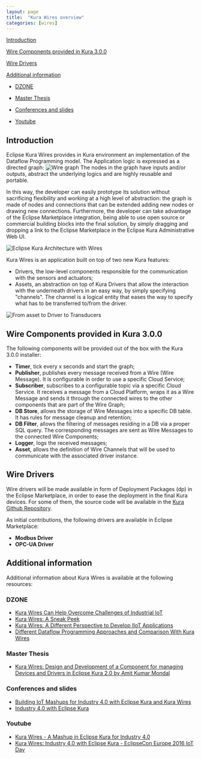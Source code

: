 ```yaml
---
layout: page
title:  "Kura Wires overview"
categories: [wires]
---
```


[Introduction](#introduction)

[Wire Components provided in Kura 3.0.0](#wire-components-provided-in-kura-300)

[Wire Drivers](#wire-drivers)

[Additional information](#additional-information)

* [DZONE](#dzone)

* [Master Thesis](#master-thesis)

* [Conferences and slides](#conferences-and-slides)

* [Youtube](#youtube)

## Introduction

Eclipse Kura Wires provides in Kura environment an implementation of the Dataflow Programming model. The Application logic is expressed as a directed graph:
![Wire graph](https://s3.amazonaws.com/kura-resources/Webminar-resources/Wire_graph.png)
The nodes in the graph have inputs and/or outputs, abstract the underlying logics and are highly reusable and portable.

In this way, the developer can easily prototype its solution without sacrificing flexibility and working at a high level of abstraction: the graph is made of nodes and connections that can be extended adding new nodes or drawing new connections.
Furthermore, the developer can take advantage of the Eclipse Marketplace integration, being able to use open source or commercial building blocks into the final solution, by simply dragging and dropping a link to the Eclipse Marketplace in the Eclipse Kura Administrative Web UI.

![Eclipse Kura Architecture with Wires](https://s3.amazonaws.com/kura-resources/Webminar-resources/Wires_kura_architecture.png)

Kura Wires is an application built on top of two new Kura features:

  * Drivers, the low-level components responsible for the communication with the sensors and actuators;
  * Assets, an abstraction on top of Kura Drivers that allow the interaction with the underneath drivers in an easy way, by simply specifying "channels". The channel is a logical entity that eases the way to specify what has to be transferred to/from the driver.

![From asset to Driver to Transducers](https://s3.amazonaws.com/kura-resources/Webminar-resources/asset_driver_device.png)

## Wire Components provided in Kura 3.0.0

The following components will be provided out of the box with the Kura 3.0.0 installer:

  * **Timer**, tick every x seconds and start the graph;
  * **Publisher**, publishes every message received from a Wire (Wire Message). It is configurable in order to use a specific Cloud Service;
  * **Subscriber**, subscribes to a configurable topic via a specific Cloud Service. It receives a message from a Cloud Platform, wraps it as a Wire Message and sends it through the connected wires to the other components that are part of the Wire Graph;
  * **DB Store**, allows the storage of Wire Messages into a specific DB table. It has rules for message cleanup and retention;
  * **DB Filter**, allows the filtering of messages residing in a DB via a proper SQL query. The corresponding messages are sent as Wire Messages to the connected Wire Components;
  * **Logger**, logs the received messages;
  * **Asset**, allows the definition of Wire Channels that will be used to communicate with the associated driver instance.

## Wire Drivers
Wire drivers will be made available in form of Deployment Packages (dp) in the Eclipse Marketplace, in order to ease the deployment in the final Kura devices.
For some of them, the source code will be available in the [Kura Github Repository](https://github.com/eclipse/kura).

As initial contributions, the following drivers are available in Eclipse Marketplace:

  * **Modbus Driver**
  * **OPC-UA Driver**

## Additional information
Additional information about Kura Wires is available at the following resources:

### DZONE
  * [Kura Wires Can Help Overcome Challenges of Industrial IoT](https://dzone.com/articles/kura-wires)
  * [Kura Wires: A Sneak Peek](https://dzone.com/articles/kura-wires-a-sneak-peek)
  * [Kura Wires: A Different Perspective to Develop IIoT Applications](https://dzone.com/articles/kura-wires-a-different-perspective-to-develop-iiot)
  * [Different Dataflow Programming Approaches and Comparison With Kura Wires](https://dzone.com/articles/different-dataflow-programming-approaches-and-comp)

### Master Thesis
  * [Kura Wires: Design and Development of a Component for managing Devices and Drivers in Eclipse Kura 2.0 by Amit Kumar Mondal](https://osf.io/s3agq/)

### Conferences and slides
  * [Building IoT Mashups for Industry 4.0 with Eclipse Kura and Kura Wires](https://www.slideshare.net/eclipsekura/building-iot-mashups-for-industry-40-with-eclipse-kura-and-kura-wires)
  * [Industry 4.0 with Eclipse Kura](https://www.eclipsecon.org/europe2016/session/industry-40-eclipse-kura)

### Youtube
  * [Kura Wires - A Mashup in Eclipse Kura for Industry 4.0](https://youtu.be/hIy-Nnt7Etg)
  * [Kura Wires: Industry 4.0 with Eclipse Kura - EclipseCon Europe 2016 IoT Day](https://youtu.be/Td5923B26-Q)
